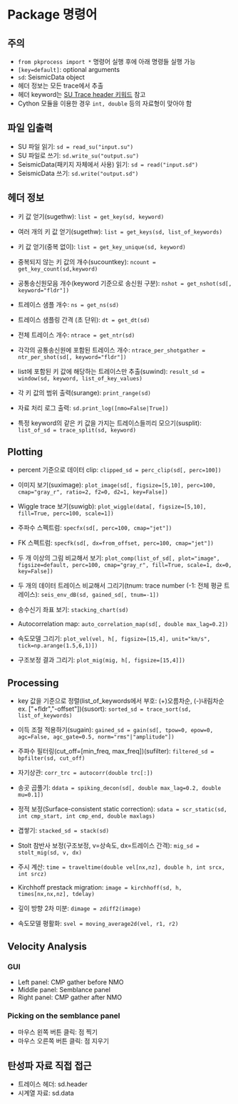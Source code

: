 # Package 명령어

## 주의
- `from pkprocess import *` 명령어 실행 후에 아래 명령들 실행 가능
- `[key=default]`: optional arguments
- `sd`: SeismicData object
- 헤더 정보는 모든 trace에서 추출
- 헤더 keyword는 [SU Trace header 키워드](http://www.cwp.mines.edu/sututor/node149.html) 참고
- Cython 모듈을 이용한 경우 `int, double` 등의 자료형이 맞아야 함

## 파일 입출력
- SU 파일 읽기: `sd = read_su("input.su")`
- SU 파일로 쓰기: `sd.write_su("output.su")`
- SeismicData(패키지 자체에서 사용) 읽기: `sd = read("input.sd")`
- SeismicData 쓰기: `sd.write("output.sd")`

## 헤더 정보
- 키 값 얻기(sugethw): `list = get_key(sd, keyword)`
- 여러 개의 키 값 얻기(sugethw): `list = get_keys(sd, list_of_keywords)`
- 키 값 얻기(중복 없이): `list = get_key_unique(sd, keyword)`
- 중복되지 않는 키 값의 개수(sucountkey): `ncount = get_key_count(sd,keyword)`

- 공통송신원모음 개수(keyword 기준으로 송신원 구분): `nshot = get_nshot(sd[, keyword="fldr"])` 
- 트레이스 샘플 개수: `ns = get_ns(sd)`
- 트레이스 샘플링 간격 (초 단위): `dt = get_dt(sd)`

- 전체 트레이스 개수: `ntrace = get_ntr(sd)`
- 각각의 공통송신원에 포함된 트레이스 개수: `ntrace_per_shotgather = ntr_per_shot(sd[, keyword="fldr"])`

- list에 포함된 키 값에 해당하는 트레이스만 추출(suwind): `result_sd = window(sd, keyword, list_of_key_values)`
- 각 키 값의 범위 출력(surange): `print_range(sd)`
- 자료 처리 로그 출력: `sd.print_log([nmo=False|True])`

- 특정 keyword의 같은 키 값을 가지는 트레이스들끼리 모으기(susplit): `list_of_sd = trace_split(sd, keyword)`

## Plotting

- percent 기준으로 데이터 clip: `clipped_sd = perc_clip(sd[, perc=100])`

- 이미지 보기(suximage): `plot_image(sd[, figsize=[5,10], perc=100, cmap="gray_r", ratio=2, f2=0, d2=1, key=False])`
- Wiggle trace 보기(suwigb): `plot_wiggle(data[, figsize=[5,10], fill=True, perc=100, scale=1])`

- 주파수 스펙트럼: `specfx(sd[, perc=100, cmap="jet"])`
- FK 스펙트럼: `specfk(sd[, dx=from_offset, perc=100, cmap="jet"])`

- 두 개 이상의 그림 비교해서 보기: `plot_comp(list_of_sd[, plot="image", figsize=default, perc=100, cmap="gray_r", fill=True, scale=1, dx=0, key=False])`

- 두 개의 데이터 트레이스 비교해서 그리기(tnum: trace number (-1: 전체 평균 트레이스): `seis_env_dB(sd, gained_sd[, tnum=-1])`

- 송수신기 좌표 보기: `stacking_chart(sd)`
- Autocorrelation map: `auto_correlation_map(sd[, double max_lag=0.2])`

- 속도모델 그리기: `plot_vel(vel, h[, figsize=[15,4], unit="km/s", tick=np.arange(1.5,6,1)])`
- 구조보정 결과 그리기: `plot_mig(mig, h[, figsize=[15,4]])`

## Processing

- key 값을 기준으로 정렬(list_of_keywords에서 부호: (+)오름차순, (-)내림차순  ex. ["+fldr","-offset"])(susort): `sorted_sd = trace_sort(sd, list_of_keywords)`

- 이득 조절 적용하기(sugain): `gained_sd = gain(sd[, tpow=0, epow=0, agc=False, agc_gate=0.5, norm="rms"|"amplitude"])`

- 주파수 필터링(cut_off=[min_freq, max_freq])(sufilter): `filtered_sd = bpfilter(sd, cut_off)`

- 자기상관: `corr_trc = autocorr(double trc[:])`
- 송곳 곱풀기: `ddata = spiking_decon(sd[, double max_lag=0.2, double mu=0.1])`
- 정적 보정(Surface-consistent static correction): `sdata = scr_static(sd, int cmp_start, int cmp_end, double maxlags)`

- 겹쌓기: `stacked_sd = stack(sd)`
- Stolt 참반사 보정(구조보정, v=상속도, dx=트레이스 간격): `mig_sd = stolt_mig(sd, v, dx)`

- 주시 계산: `time = traveltime(double vel[nx,nz], double h, int srcx, int srcz)`
- Kirchhoff prestack migration: `image = kirchhoff(sd, h, times[nx,nx,nz], tdelay)`
- 깊이 방향 2차 미분: `dimage = zdiff2(image)`
- 속도모델 평활화: `svel = moving_average2d(vel, r1, r2)`

## Velocity Analysis

### GUI
- Left panel: CMP gather before NMO
- Middle panel: Semblance panel
- Right panel: CMP gather after NMO

### Picking on the semblance panel
- 마우스 왼쪽 버튼 클릭: 점 찍기
- 마우스 오른쪽 버튼 클릭: 점 지우기

## 탄성파 자료 직접 접근
- 트레이스 헤더: sd.header
- 시계열 자료: sd.data

